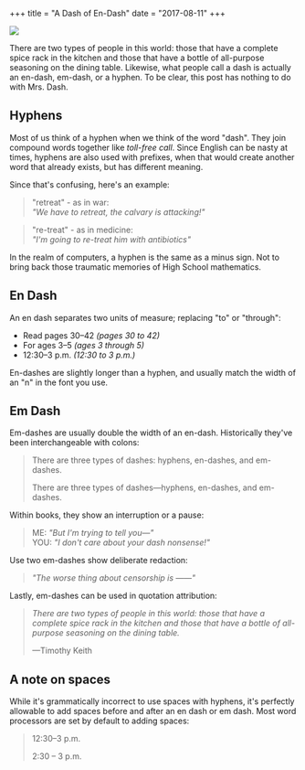 +++
title = "A Dash of En-Dash"
date = "2017-08-11"
+++


<img src="/img/dash-post/mrs-dash.png">

There are two types of people in this world: those that have a complete spice rack in the kitchen and those that have a bottle of all-purpose seasoning on the dining table. Likewise, what people call a dash is actually an en-dash, em-dash, or a hyphen. To be clear, this post has nothing to do with Mrs. Dash.

## Hyphens

Most of us think of a hyphen when we think of the word "dash". They join compound words together like *toll-free call*. Since English can be nasty at times, hyphens are also used with prefixes, when that would create another word that already exists, but has different meaning. 

Since that's confusing, here's an example:

> "retreat" - as in war:  
> *"We have to retreat, the calvary is attacking!"*

> "re-treat" - as in medicine:  
> *"I'm going to re-treat him with antibiotics"*


In the realm of computers, a hyphen is the same as a minus sign. Not to bring back those traumatic memories of High School mathematics.

## En Dash

An en dash separates two units of measure; replacing "to" or "through":

- Read pages 30–42 *(pages 30 to 42)*
- For ages 3–5 *(ages 3 through 5)*
- 12:30–3 p.m. *(12:30 to 3 p.m.)*

En-dashes are slightly longer than a hyphen, and usually match the width of an "n" in the font you use.

## Em Dash

Em-dashes are usually double the width of an en-dash. Historically they've been interchangeable with colons:

> There are three types of dashes: hyphens, en-dashes, and em-dashes. 
> 
> There are three types of dashes—hyphens, en-dashes, and em-dashes.

Within books, they show an interruption or a pause:

> ME: *"But I'm trying to tell you—"*  
> YOU: *"I don't care about your dash nonsense!"*

Use two em-dashes show deliberate redaction:

> *"The worse thing about censorship is ——"*

Lastly, em-dashes can be used in quotation attribution:

> *There are two types of people in this world: those that have a complete spice rack in the kitchen and those that have a bottle of all-purpose seasoning on the dining table.* 
> 
> —Timothy Keith

## A note on spaces
While it's grammatically incorrect to use spaces with hyphens, it's perfectly allowable to add spaces before and after an en dash or em dash. Most word processors are set by default to adding spaces: 

> 12:30–3 p.m.
> 
> 2:30 – 3 p.m.
